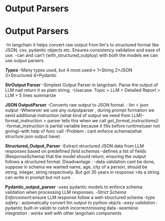 Output Parsers
===============







# Output Parsers
-In langchain it helps convert raw output from llm's to structured format like JSON, csv, pydantic objects etc. Ensures consistency validation and ease of use.
-can and can't (with_structured_outptuy) with both the models we can use output parsers.

***Types***
-Many types used, but 4 most used->
1>String    2>JSON  3>Structured    4>Pydantic

**StrOutput Parser**
-Simplest Output Parser in langchain. Parse the output of  LLM nad return it as plain string.
    -Usecase:
        Topic > LLM > Detailed Report > LLM > 5 lines summarize

**JSON OutputParser**
-Converts raw output to JSON format. : llm > json output
-Whenever we use any outputparser , during prompt formation we send additional instruction (what kind of output we need from LLM)-format_instruction > parser tells this when we call *get_format_instructions()*
-format_instruction is partial variable because it fills before runtime(user not giving)-with help of func call
-Problem : cant enforce schema(what structure json output have)

**Structured_Output_Parser**
-Extract structured JSON data from LLM responses based on predefined *field schemas*
-defines a list of fields (ResponseSchema) that the model should return, ensuring the output follows a structured format. 
Disadvantage :
-data validation cant be done, suppose in schema we wanted name, age, city of a person, should be string, integer, string respectively. But got 35 years in response >its a string. can write in prompt but not sure . 

**Pydantic_output_parser**
-uses pydantic models to enforce schema validation when processing LLM responses.
-*Strict Schema Enforcement*:ensure LLM response follow a well-structured schema 
-*type safety* : automatically convert llm output to python objcts
-*easy validation* : pydantic built-in validn to catch incorrect/missing data
-*seamless integration* : works well with other langchain components


